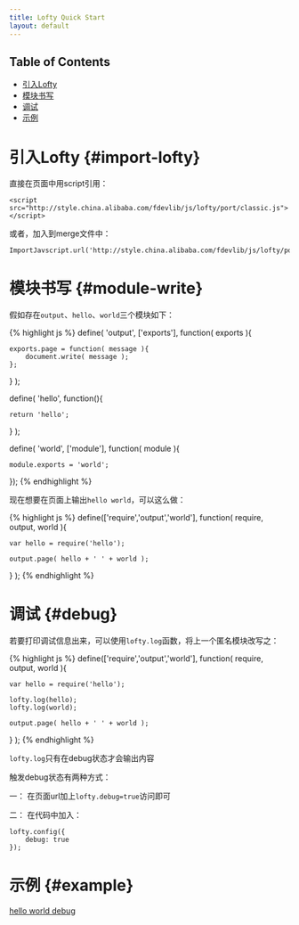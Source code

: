 ```yaml
---
title: Lofty Quick Start
layout: default
---
```


## Table of Contents

* [引入Lofty](#import-lofty)
* [模块书写](#module-write)
* [调试](#debug)
* [示例](#example)

# 引入Lofty {#import-lofty}

直接在页面中用script引用：

    <script src="http://style.china.alibaba.com/fdevlib/js/lofty/port/classic.js"></script>
    
或者，加入到merge文件中：

    ImportJavscript.url('http://style.china.alibaba.com/fdevlib/js/lofty/port/classic.js');

# 模块书写 {#module-write}

假如存在`output`、`hello`、`world`三个模块如下：

{% highlight js %}
define( 'output', ['exports'], function( exports ){
    
    exports.page = function( message ){
        document.write( message );
    };
} );

define( 'hello', function(){
    
    return 'hello';
} );

define( 'world', ['module'], function( module ){
    
    module.exports = 'world';
});
{% endhighlight %}

现在想要在页面上输出`hello world`，可以这么做：

{% highlight js %}
define(['require','output','world'], function( require, output, world ){
    
    var hello = require('hello');
    
    output.page( hello + ' ' + world );
} );
{% endhighlight %}

# 调试 {#debug}

若要打印调试信息出来，可以使用`lofty.log`函数，将上一个匿名模块改写之：

{% highlight js %}
define(['require','output','world'], function( require, output, world ){
    
    var hello = require('hello');
    
    lofty.log(hello);
    lofty.log(world);
    
    output.page( hello + ' ' + world );
} );
{% endhighlight %}

`lofty.log`只有在debug状态才会输出内容

触发debug状态有两种方式：

一： 在页面url加上`lofty.debug=true`访问即可

二： 在代码中加入：

    lofty.config({
        debug: true
    });
    
# 示例 {#example}

[hello world debug](/examples/hello-world/runner.html?lofty.debug=true)
